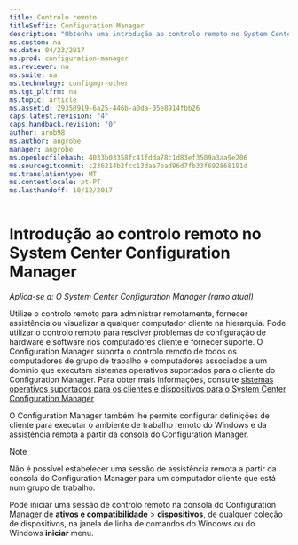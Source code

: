 ```yaml
---
title: Controlo remoto
titleSuffix: Configuration Manager
description: "Obtenha uma introdução ao controlo remoto no System Center Configuration Manager."
ms.custom: na
ms.date: 04/23/2017
ms.prod: configuration-manager
ms.reviewer: na
ms.suite: na
ms.technology: configmgr-other
ms.tgt_pltfrm: na
ms.topic: article
ms.assetid: 29350919-6a25-446b-a0da-05e8914fbb26
caps.latest.revision: "4"
caps.handback.revision: "0"
author: arob98
ms.author: angrobe
manager: angrobe
ms.openlocfilehash: 4033b03358fc41fdda78c1d83ef3509a3aa9e206
ms.sourcegitcommit: c236214b2fcc13dae7bad96d7fb33f692868191d
ms.translationtype: MT
ms.contentlocale: pt-PT
ms.lasthandoff: 10/12/2017
---
```

# <a name="introduction-to-remote-control-in-system-center-configuration-manager"></a>Introdução ao controlo remoto no System Center Configuration Manager

*Aplica-se a: O System Center Configuration Manager (ramo atual)*

Utilize o controlo remoto para administrar remotamente, fornecer assistência ou visualizar a qualquer computador cliente na hierarquia. Pode utilizar o controlo remoto para resolver problemas de configuração de hardware e software nos computadores cliente e fornecer suporte. O Configuration Manager suporta o controlo remoto de todos os computadores de grupo de trabalho e computadores associados a um domínio que executam sistemas operativos suportados para o cliente do Configuration Manager. Para obter mais informações, consulte [sistemas operativos suportados para os clientes e dispositivos para o System Center Configuration Manager](../../../../core/plan-design/configs/supported-operating-systems-for-clients-and-devices.md)

O Configuration Manager também lhe permite configurar definições de cliente para executar o ambiente de trabalho remoto do Windows e da assistência remota a partir da consola do Configuration Manager.  

> [!NOTE]  
>  Não é possível estabelecer uma sessão de assistência remota a partir da consola do Configuration Manager para um computador cliente que está num grupo de trabalho. 

 Pode iniciar uma sessão de controlo remoto na consola do Configuration Manager de **ativos e compatibilidade** > **dispositivos**, de qualquer coleção de dispositivos, na janela de linha de comandos do Windows ou do Windows **iniciar** menu.  
